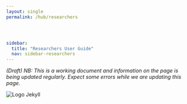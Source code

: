 ```yaml
---
layout: single
permalink: /hub/researchers




sidebar:
  title: "Researchers User Guide"
  nav: sidebar-researchers
---
```


_(Draft) NB: This is a working document and information on the page is being updated regularly. Expect some errors while we are updating this page._

![Logo Jekyll]({{site.baseurl}}/assets/images/hublayout.png )
